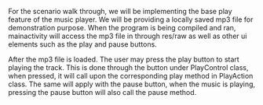 For the scenario walk through, we will be implementing the base play feature of the music player.
We will be providing a locally saved mp3 file for demonstration purpose.
When the program is being compiled and ran, mainactivity will access the mp3 file in through res/raw
as well as other ui elements such as the play and pause buttons.

After the mp3 file is loaded. The user may press the play button to start playing the track.
This is done through the button under PlayControl class, when pressed, it will call upon
the corresponding play method in PlayAction class. The same will apply with the pause button, when
the music is playing, pressing the pause button will also call the pause method.
